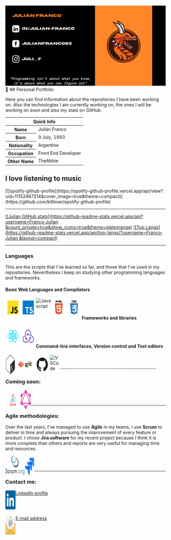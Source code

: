 ![Header](https://github.com/Franco-Julian/Franco-Julian/blob/1f1721ac8c32f2dffaf7b0a88c3b5705ffff6979/profile%20Banner.png "Header")
&#128075; ## Personal Portfolio

Here you can find information about the repositories I have been working on. Also the technologies I am currently working on, the ones I will be working on soon and also my stats on GitHub.

<table>
<thead>
<tr>
<th colspan="2">Quick Info</th>
</tr>
</thead>
<tbody>
<tr><th scope='row'>Name</th><td>Julián Franco</td></tr>
<tr><th scope='row'>Born</th><td><time datetime="1993-09-07 ">9 July, 1993</time></td></tr>
<tr><th scope='row'>Nationality</th><td>Argentine</td></tr>
<tr><th scope='row'>Occupation</th><td>Front End Developer</td></tr>
<tr><th scope='row'>Other Name</th><td>TheAbbie</td></tr>
</tbody>
</table>


<h2> I love listening to music </h2>
[![spotify-github-profile](https://spotify-github-profile.vercel.app/api/view?uid=11152467214&cover_image=true&theme=compact)](https://github.com/kittinan/spotify-github-profile)


-----------------------------------------------

[![Julian GitHub stats](https://github-readme-stats.vercel.app/api?username=Franco-Julian
&count_private=true&show_icons=true&theme=slateorange)](https://github.com/anuraghazra/github-readme-stats)
[![Top Langs](https://github-readme-stats.vercel.app/api/top-langs/?username=Franco-Julian
&layout=compact)](https://github.com/anuraghazra/github-readme-stats)

-----------------------------------------------

<h3>Languages</h3>
<p>This are the scripts that I've learned so far, and those that I've used in my repositories. Nevertheless I keep on studying other programming languages and frameworks.</p>

<h4>Basic Web Languages and Compilators</h4>
<a href="https://developer.mozilla.org/en-US/docs/Web/JavaScript"><img alt="Javascript" src="https://github.com/Franco-Julian/Franco-Julian/blob/f227062ee8082c085d8400ed8a4129fb12fc8ad9/logos/languages/javascript.svg" align="left" height="60" width="48" ></a>
<a href="https://www.typescriptlang.org/"><img alt="Typescript" src="https://github.com/Franco-Julian/Franco-Julian/blob/f227062ee8082c085d8400ed8a4129fb12fc8ad9/logos/languages/typescript.svg" align="left" height="60" width="48" ></a>
<a href="https://developer.mozilla.org/en-US/docs/Web/JavaScript/Reference/Global_Objects/JSON"><img alt="Javascript" src="https://github.com/Franco-Julian/Franco-Julian/blob/f227062ee8082c085d8400ed8a4129fb12fc8ad9logos/others/json.svg" align="left" height="60" width="48" ></a>
<a href="https://www.w3schools.com/html/default.asp"><img alt="HTML5" src="https://github.com/Franco-Julian/Franco-Julian/blob/f227062ee8082c085d8400ed8a4129fb12fc8ad9/logos/others/html.svg" align="left" height="60" width="48" ></a>
<a href="https://css-tricks.com/"><img alt="CSS3" src="https://github.com/Franco-Julian/Franco-Julian/blob/f227062ee8082c085d8400ed8a4129fb12fc8ad9/logos/others/css.svg" align="left" height="60" width="48" ></a>
<br/><br/>

<h4>Frameworks and libraries</h4>
<a href="https://reactjs.org/docs/hello-world.html"><img alt="React" src="https://github.com/Franco-Julian/Franco-Julian/blob/f227062ee8082c085d8400ed8a4129fb12fc8ad9/logos/frameworks/react.svg" align="left" height="60" width="48" ></a>
<a href="https://redux.js.org/tutorials/essentials/part-1-overview-concepts"><img alt="Redux" src="https://github.com/Franco-Julian/Franco-Julian/blob/f227062ee8082c085d8400ed8a4129fb12fc8ad9/logos/frameworks/redux.svg" align="left" height="60" width="48" ></a>
<br/><br/>

<h4>Command-line interfaces, Version control and Text editors</h4>
<a href="https://devdocs.io/bash/" target="_blank"><img alt="Bash" src="https://github.com/Franco-Julian/Franco-Julian/blob/f227062ee8082c085d8400ed8a4129fb12fc8ad9/logos/languages/bash.svg" align="left" height="60" width="32" ></a>
<a href="https://git-scm.com/docs/gittutorial" target="_blank"><img alt="Git" src="https://github.com/Franco-Julian/Franco-Julian/blob/f227062ee8082c085d8400ed8a4129fb12fc8ad9/logos/others/git.svg" align="left" height="60" width="60" ></a>
<a href="https://docs.github.com/es" target="_blank"><img alt="GitHub" src="https://github.com/Franco-Julian/Franco-Julian/blob/f227062ee8082c085d8400ed8a4129fb12fc8ad9/logos/cloud/github.svg" align="left" height="60" width="48"></a>
<a href="https://marketplace.visualstudio.com/" target="_blank"><img alt="VSCode" src="https://github.com/Franco-Julian/Franco-Julian/blob/f227062ee8082c085d8400ed8a4129fb12fc8ad9/main/logos/editors/vscode.svg" align="left" height="60" width="32"></a>
<br/><br/>
-----------------------------------------------

<h3>Coming soon:</h3>

<a href="https://docs.oracle.com/en/java/"><img alt="Java" src="https://github.com/Franco-Julian/Franco-Julian/blob/f227062ee8082c085d8400ed8a4129fb12fc8ad9/logos/languages/java.svg" align="left" height="60" width="48" ></a>
<a href="https://graphql.org/learn/"><img alt="GraphQL" src="https://github.com/Franco-Julian/Franco-Julian/blob/f227062ee8082c085d8400ed8a4129fb12fc8ad9/logos/databases/graphql.svg" align="left" height="60" width="32" ></a>

<br/><br/>

-----------------------------------------------
<h3>Agile methodologies:</h3>
<p>Over the last years, I've managed to use <b>Agile</b> in my teams, i use <b>Scrum</b> to deliver in time and always pursuing the improvement of every feature or product. I chose <b>Jira software</b> for my recent project because I think it is more complete than others and reports are very useful for managing time and resources.</p>

<a href="https://www.scrum.org/resources/blog"><img alt="Scrum" src="https://github.com/Franco-Julian/Franco-Julian/blob/f227062ee8082c085d8400ed8a4129fb12fc8ad9/logos/others/scrumorg-1.svg" align="left" height="60" width="60" ></a>
<a href="https://www.atlassian.com/es/software/jira"><img alt="Jira" src="https://github.com/Franco-Julian/Franco-Julian/blob/f227062ee8082c085d8400ed8a4129fb12fc8ad9/logos/others/jira-1.svg" align="left" height="60" width="32" ></a>

<br/><br/>

-----------------------------------------------
<h3>Contact me:</h3>
<a href="https://www.linkedin.com/in/julián-franco/"><img alt="LinkedIn" src="https://github.com/Franco-Julian/Franco-Julian/blob/f227062ee8082c085d8400ed8a4129fb12fc8ad9/logos/others/linkedin-icon-2.svg" align="left" height="60" width="32" >LinkedIn profile</a>

<br/><br/>

<a href="mailto:julifranco1993@hotmail.com"><img alt="E-mail" src="https://github.com/Franco-Julian/Franco-Julian/blob/f227062ee8082c085d8400ed8a4129fb12fc8ad9/logos/others/email.svg" align="left" height="60" width="32" >E-mail address</a>
